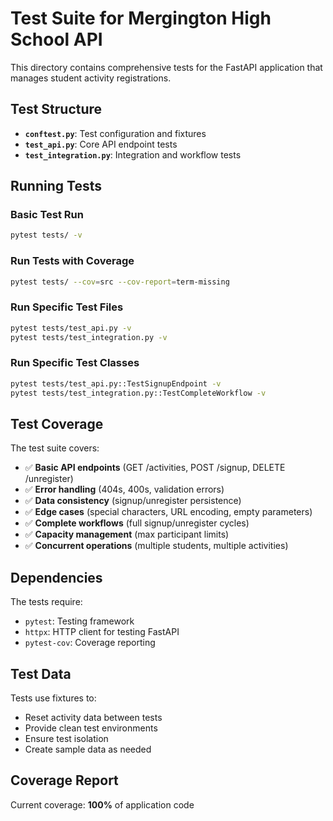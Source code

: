# Test Suite for Mergington High School API

This directory contains comprehensive tests for the FastAPI application that manages student activity registrations.

## Test Structure

- **`conftest.py`**: Test configuration and fixtures
- **`test_api.py`**: Core API endpoint tests
- **`test_integration.py`**: Integration and workflow tests

## Running Tests

### Basic Test Run
```bash
pytest tests/ -v
```

### Run Tests with Coverage
```bash
pytest tests/ --cov=src --cov-report=term-missing
```

### Run Specific Test Files
```bash
pytest tests/test_api.py -v
pytest tests/test_integration.py -v
```

### Run Specific Test Classes
```bash
pytest tests/test_api.py::TestSignupEndpoint -v
pytest tests/test_integration.py::TestCompleteWorkflow -v
```

## Test Coverage

The test suite covers:

- ✅ **Basic API endpoints** (GET /activities, POST /signup, DELETE /unregister)
- ✅ **Error handling** (404s, 400s, validation errors)
- ✅ **Data consistency** (signup/unregister persistence)
- ✅ **Edge cases** (special characters, URL encoding, empty parameters)
- ✅ **Complete workflows** (full signup/unregister cycles)
- ✅ **Capacity management** (max participant limits)
- ✅ **Concurrent operations** (multiple students, multiple activities)

## Dependencies

The tests require:
- `pytest`: Testing framework
- `httpx`: HTTP client for testing FastAPI
- `pytest-cov`: Coverage reporting

## Test Data

Tests use fixtures to:
- Reset activity data between tests
- Provide clean test environments
- Ensure test isolation
- Create sample data as needed

## Coverage Report

Current coverage: **100%** of application code